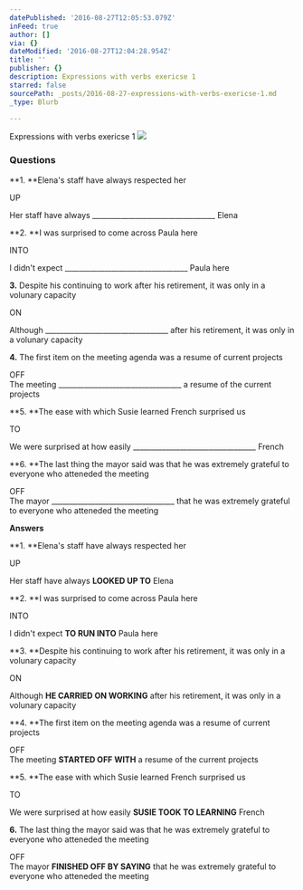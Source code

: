 ```yaml
---
datePublished: '2016-08-27T12:05:53.079Z'
inFeed: true
author: []
via: {}
dateModified: '2016-08-27T12:04:28.954Z'
title: ''
publisher: {}
description: Expressions with verbs exericse 1
starred: false
sourcePath: _posts/2016-08-27-expressions-with-verbs-exericse-1.md
_type: Blurb

---
```

Expressions with verbs exericse 1
![](https://the-grid-user-content.s3-us-west-2.amazonaws.com/b781e7a8-6678-4448-a7cb-4ef04d8be018.png)

### Questions

**1\. **Elena's staff have always respected her

UP

Her staff have always \_\_\_\_\_\_\_\_\_\_\_\_\_\_\_\_\_\_\_\_\_\_\_\_\_\_\_\_\_\_\_\_\_\_ Elena

**2\. **I was surprised to come across Paula here

INTO

I didn't expect \_\_\_\_\_\_\_\_\_\_\_\_\_\_\_\_\_\_\_\_\_\_\_\_\_\_\_\_\_\_\_\_\_\_ Paula here

**3\.** Despite his continuing to work after his retirement, it was only in a volunary capacity

ON

Although \_\_\_\_\_\_\_\_\_\_\_\_\_\_\_\_\_\_\_\_\_\_\_\_\_\_\_\_\_\_\_\_\_\_ after his retirement, it was only in a volunary capacity

**4\.** The first item on the meeting agenda was a resume of current projects

OFF  
The meeting \_\_\_\_\_\_\_\_\_\_\_\_\_\_\_\_\_\_\_\_\_\_\_\_\_\_\_\_\_\_\_\_\_\_ a resume of the current projects

**5\. **The ease with which Susie learned French surprised us

TO

We were surprised at how easily \_\_\_\_\_\_\_\_\_\_\_\_\_\_\_\_\_\_\_\_\_\_\_\_\_\_\_\_\_\_\_\_\_\_ French

**6\. **The last thing the mayor said was that he was extremely grateful to everyone who atteneded the meeting

OFF  
The mayor \_\_\_\_\_\_\_\_\_\_\_\_\_\_\_\_\_\_\_\_\_\_\_\_\_\_\_\_\_\_\_\_\_\_ that he was extremely grateful to everyone who atteneded the meeting

**Answers**

**1\. **Elena's staff have always respected her

UP

Her staff have always **LOOKED UP TO** Elena

**2\. **I was surprised to come across Paula here

INTO

I didn't expect **TO RUN INTO** Paula here

**3\. **Despite his continuing to work after his retirement, it was only in a volunary capacity

ON

Although **HE CARRIED ON WORKING** after his retirement, it was only in a volunary capacity

**4\. **The first item on the meeting agenda was a resume of current projects

OFF  
The meeting **STARTED OFF WITH** a resume of the current projects

**5\. **The ease with which Susie learned French surprised us

TO

We were surprised at how easily **SUSIE TOOK TO LEARNING** French

**6\.** The last thing the mayor said was that he was extremely grateful to everyone who atteneded the meeting

OFF  
The mayor **FINISHED OFF BY SAYING** that he was extremely grateful to everyone who atteneded the meeting